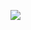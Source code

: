 [![](https://mermaid.ink/img/pako:eNqNU01PwzAM_SuRT5vo0DbG1vYA4uuINImdIBxMY0qgTao0RWzT-O1k_Vo3JkRPtZ_93rOTrCHSgiCEKME8v5UYG0y5EtJQZKVW7HrBVYmxqyy7i3SakomIrbli7GQv1-uzKpmiVL0Ha6SKn5777FNLwdWmobmWqyJt-sugrm3aPzGRAk0F9dmL1gmh2mIDFpMig2buBPpMKlt1ZEZHlLs0xrondPGSUCPbIayaWrrW0D1ZLfS2t3G1y7Qz_SHREs1xOcekIami47M5zEG3NU1nwv8JLdC8k8UbQ0La1vV-9kD4zxUNGOYyVmgWMtM1jZvcuuhyz_cO-73GhSQlsDVTRvX6vpkhR7Cq5Xfr9dihlW93qjKSdWVncq6qi8MGgwvWPTOu6r0fQQ4WdaQCPHCX191Y4d5A6Z2DfaOUOITu1838wcEZcHVYWP2wVBGE1hTkgdFF_AbhKya5i4pMoKX6AbXZDNWj1ulB1d3WjekWQbiGLwiHp8PtF_j-cOyPRpPhLJgEM9-DJYTj8eTU98-m02kQjEf-7HzjwarkHm1-AC7FRb8?type=png)](https://mermaid.live/edit#pako:eNqNU01PwzAM_SuRT5vo0DbG1vYA4uuINImdIBxMY0qgTao0RWzT-O1k_Vo3JkRPtZ_93rOTrCHSgiCEKME8v5UYG0y5EtJQZKVW7HrBVYmxqyy7i3SakomIrbli7GQv1-uzKpmiVL0Ha6SKn5777FNLwdWmobmWqyJt-sugrm3aPzGRAk0F9dmL1gmh2mIDFpMig2buBPpMKlt1ZEZHlLs0xrondPGSUCPbIayaWrrW0D1ZLfS2t3G1y7Qz_SHREs1xOcekIami47M5zEG3NU1nwv8JLdC8k8UbQ0La1vV-9kD4zxUNGOYyVmgWMtM1jZvcuuhyz_cO-73GhSQlsDVTRvX6vpkhR7Cq5Xfr9dihlW93qjKSdWVncq6qi8MGgwvWPTOu6r0fQQ4WdaQCPHCX191Y4d5A6Z2DfaOUOITu1838wcEZcHVYWP2wVBGE1hTkgdFF_AbhKya5i4pMoKX6AbXZDNWj1ulB1d3WjekWQbiGLwiHp8PtF_j-cOyPRpPhLJgEM9-DJYTj8eTU98-m02kQjEf-7HzjwarkHm1-AC7FRb8)

